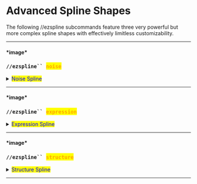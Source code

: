 # Advanced Spline Shapes

The following //ezspline subcommands feature three very powerful but more complex spline shapes with effectively limitless customizability.

***

#### \*image\*

### `//ezspline`` `<mark style="color:orange;">`noise`</mark>

<details>

<summary><mark style="color:blue;">Noise Spline</mark></summary>

**`//ezsp noise`` `**<mark style="color:orange;">**`<pattern>`**</mark> [**`<radii>`**](common-parameters.md#radius-progression-less-than-radii-greater-than) <mark style="color:orange;">**`[noise]`**</mark> <mark style="color:orange;">**`[depth]`**</mark> [**`[-t <angle>]`**](common-parameters.md#twist-t-less-than-angle-greater-than) [**`[-p <kbParameters>]`**](common-parameters.md#kochanek-bartel-parameters-p-less-than-kbparameters-greater-than) [**`[-q <quality>]`**](common-parameters.md#quality-q-less-than-quality-greater-than) [**`[-n <normalMode>]`**](common-parameters.md#spline-normal-mode-n-less-than-normalmode-greater-than) [**`[-h]`**](common-parameters.md#ingame-help-page-h)

Generates a noise-based spline along the selected positions.

* <mark style="color:orange;">**`<Pattern>`**</mark>:
  * Specifies the block(s) the spline is made out of.
* <mark style="color:orange;">**`[noise]`**</mark> (Default: "Perlin(Freq:2,z:0.5)"):
  * The noise that should be embedded along the spline path.
* <mark style="color:orange;">**`[depth]`**</mark> (Default: 0.7):
  * How deep the noise should cut into the cylinder-shaped spline. Depths approaching 0 approach the original cylinder-shaped spline, 0.5 means the noise may reach half the radius deep, and 1.0 means the full radius, reaching the center. Larger than 1.0 will result in a choppy look.
* <mark style="color:orange;">**`[-e <expression>]`**</mark> (Default: "`r=sqrt(x*x+y*y);t=r/d+1-1/d;f=r>1?1:(4*r*(r-1))^2;g=f*t+(1-f)*n;p=min(d,1);(g>t)*max((r-1)/p+1,0.01)`"):
  * Advanced parameter for nerds. Ignore if this above looks scary.
  * This expression implements the functionality of the noise cutting into a cylinder at a certain relative `<depth>`. [Derivation](https://www.desmos.com/calculator/qw8fro1npf). If you _**really**_ want to, you can come up with a different expression here to get a different result. If you don't need custom noises just use `//ezspline expression` instead though.
  * Input parameters are _`x,y,z,n,d`_ whereby _`x,y,z`_ are assigned like in [//ezspline expression](advanced-spline-shapes.md#expression-spline), _`n`_ is the evaluation of the given `<noise>` at the coordinates _`x,y,z`_ and _`d`_ is the given `<depth>` parameter.
  * An alternative expression could be:&#x20;
    * `r=sqrt(x*x+y*y);(r<1&&n>0.5)*max(n,0.01)`: If you only want the noise to be restricted to a cylinder shape

The remaining arguments are outlined on the [Common Parameters](common-parameters.md) subpage.

</details>

***

#### \*image\*

### `//ezspline`` `<mark style="color:orange;">`expression`</mark>

<details>

<summary><mark style="color:blue;">Expression Spline</mark></summary>

**`//ezsp expression`` `**<mark style="color:orange;">**`<palette>`**</mark> [**`<radii>`**](common-parameters.md#radius-progression-less-than-radii-greater-than) [**`[-t <angle>]`**](common-parameters.md#twist-t-less-than-angle-greater-than) [**`[-p <kbParameters>]`**](common-parameters.md#kochanek-bartel-parameters-p-less-than-kbparameters-greater-than) [**`[-q <quality>]`**](common-parameters.md#quality-q-less-than-quality-greater-than) [**`[-n <normalMode>]`**](common-parameters.md#spline-normal-mode-n-less-than-normalmode-greater-than) <mark style="color:orange;">**`[-z] [-o]`**</mark> [**`[-h]`**](common-parameters.md#ingame-help-page-h) <mark style="color:orange;">**`<expression...>`**</mark>

Generates a spline shaped by the given WorldEdit expression along the selected positions.

* <mark style="color:orange;">**`<Palette>`**</mark>:
  * Specifies the block palette.
* <mark style="color:orange;">**`[-z]`**</mark>:
  * Without setting this flag, the domain of the z-axis is 0 to the length of the spline divided by the radius. You may set this flag to normalize the z-Axis, that runs along the path of the spline, to the \[-1,1] domain.
* <mark style="color:orange;">**`[-o]`**</mark>:
  * By default, expression output maps >0..1 to the palette. Use this flag to instead map the output to whole numbers.
* <mark style="color:orange;">**`<expression...>`**</mark>:
  * [A WorldEdit expression](https://worldedit.enginehub.org/en/latest/usage/other/expressions/). Input variables are
    * -1 ≤ _`x`_ ≤ 1&#x20;
    * -1 ≤ _`y`_ ≤ 1
    * 0 ≤ _`z`_ ≤ L, whereby L is the length of the spline divided by its radius.
    * or -1 ≤ _`z`_ ≤ 1, if you're using the -z flag.
  * Output is either a normalized palette index (0,1] or if using the -o flag (0,P] whereby P is the number of blocks in the palette. Note that <=0 means not placing any block.

The remaining arguments are outlined on the [Common Parameters](common-parameters.md) subpage.

</details>

***

#### \*image\*

### `//ezspline`` `<mark style="color:orange;">`structure`</mark>

<details>

<summary><mark style="color:blue;">Structure Spline</mark></summary>

**`//ezsp structure`` `**<mark style="color:orange;">**`<structure>`**</mark> [**`<radii>`**](common-parameters.md#radius-progression-less-than-radii-greater-than) [**`[-t <angle>]`**](common-parameters.md#twist-t-less-than-angle-greater-than) [**`[-p <kbParameters>]`**](common-parameters.md#kochanek-bartel-parameters-p-less-than-kbparameters-greater-than) [**`[-q <quality>]`**](common-parameters.md#quality-q-less-than-quality-greater-than) [**`[-n <normalMode>]`**](common-parameters.md#spline-normal-mode-n-less-than-normalmode-greater-than) <mark style="color:orange;">**`[-z]`**</mark> [**`[-h]`**](common-parameters.md#ingame-help-page-h)&#x20;

Embeds a structure along the path defined by the selected convex region.

* **`<structure>`**: Specifies the structure to embed along the path.
* **`[-z]:`**
  * Without setting this flag, the structure will be repeated throughout the path as often as its bounding box fits. If you do set this flag you normalize the z-Axis, which will result in exactly one structure being stretched out throughout the entire length of the  path.

The structure will be placed in its Z-direction facing along the path. If you use -g, then one instance of the structure will be stretched across the whole length of the path. Otherwise, multiple instances will be repeated one after another.

The remaining arguments are outlined on the [Common Parameters](common-parameters.md) subpage.

</details>

***
